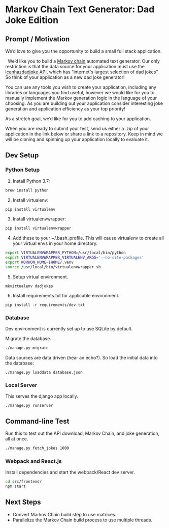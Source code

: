 Markov Chain Text Generator: Dad Joke Edition
=============================================

Prompt / Motivation
------

We’d love to give you the opportunity to build a small full stack application.

  We’d like you to build a [Markov chain](https://en.wikipedia.org/wiki/Markov_chain) automated text generator. Our only restriction is that the data source for your application must use the [icanhazdadjoke API](https://icanhazdadjoke.com/api), which has “internet's largest selection of dad jokes”. So think of your application as a new dad joke generator!  

You can use any tools you wish to create your application, including any libraries or languages you find useful, however we would like for you to manually implement the Markov generation logic in the language of your choosing. As you are building out your application consider interesting joke generation and application efficiency as your top priority!

As a stretch goal, we’d like for you to add caching to your application.

When you are ready to submit your test, send us either a .zip of your application in the link below or share a link to a repository. Keep in mind we will be cloning and spinning up your application locally to evaluate it.
 
## Dev Setup
### Python Setup
1. Install Python 3.7:
```bash
brew install python
```
2. Install virtualenv:
```bash
pip install virtualenv
```
3. Install virtualenvwrapper:
```bash
pip install virtualenvwrapper
```
4. Add these to your ~/.bash_profile. This will cause virtualenv to create all your virtual envs in your home directory.
```bash
export VIRTUALENVWRAPPER_PYTHON=/usr/local/bin/python
export VIRTUALENVWRAPPER_VIRTUALENV_ARGS='--no-site-packages'
export WORKON_HOME=$HOME/.venv
source /usr/local/bin/virtualenvwrapper.sh
```
5. Setup virtual environment.
```
mkvirtualenv dadjokes
```
6. Install requirements.txt for applicable environment.
```
pip install -r requirements/dev.txt
```

### Database

Dev environment is currently set up to use SQLite by default.

Migrate the database.
```bash
./manage.py migrate

```

Data sources are data driven (hear an echo?). So load the initial data into the database:
```
./manage.py loaddata database.json
```

### Local Server

This serves the django app locally.
```shell
./manage.py runserver
```

## Command-line Test
Run this to test out the API download, Markov Chain, and joke generation, all at once. 


```bash
./manage.py fetch_jokes 1000
```


### Webpack and React.js 
Install dependencies and start the webpack/React dev server.
```bash
cd src/frontend/
npm start
```

Next Steps
----------

- Convert Markov Chain build step to use matrices.
- Parallelize the Markov Chain build process to use multiple threads.
